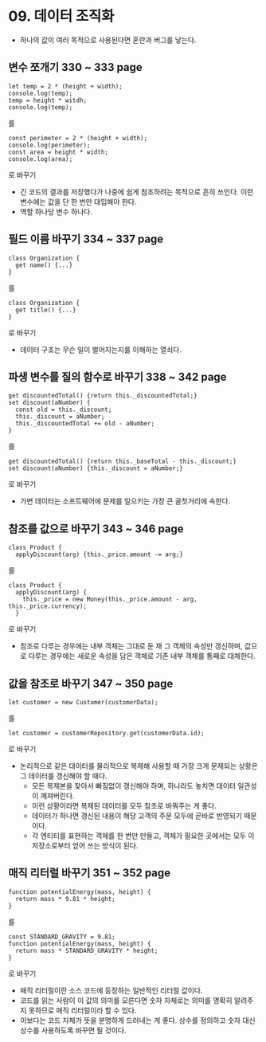 # 09. 데이터 조직화 

- 하나의 값이 여러 목적으로 사용된다면 혼란과 버그를 낳는다. 

## 변수 쪼개기 330 ~ 333 page
```
let temp = 2 * (height + width);
console.log(temp);
temp = height * witdh;
console.log(temp);
```
를
```
const perimeter = 2 * (height + width);
console.log(perimeter);
const area = height * width;
console.log(area);
```
로 바꾸기 

- 긴 코드의 결과를 저장했다가 나중에 쉽게 참조하려는 목적으로 흔히 쓰인다. 이런 변수에는 값을 단 한 번만 대입해야 한다. 
- 역할 하나당 변수 하나다. 

## 필드 이름 바꾸기 334 ~ 337 page
```
class Organization {
  get name() {...}
}
```
를 
```
class Organization {
  get title() {...}
}
```
로 바꾸기 
- 데이터 구조는 무슨 일이 벌어지는지를 이해하는 열쇠다. 

## 파생 변수를 질의 함수로 바꾸기 338 ~ 342 page
```
get discountedTotal() {return this._discountedTotal;}
set discount(aNumber) {
  const old = this._discount;
  this._discount = aNumber;
  this._discountedTotal += old - aNumber;
}
```
를
```
get discountedTotal() {return this._baseTotal - this._discount;}
set discount(aNumber) {this._discount = aNumber;}
```
로 바꾸기 
- 가변 데이터는 소프트웨어에 문제를 일으키는 가장 큰 골칫거리에 속한다. 

## 참조를 값으로 바꾸기 343 ~ 346 page
```
class Product {
  applyDiscount(arg) {this._price.amount -= arg;}
```
를
```
class Product {
  applyDiscount(arg) {
    this._price = new Money(this._price.amount - arg, this._price.currency);
  }
```
로 바꾸기
- 참조로 다루는 경우에는 내부 객체는 그대로 둔 채 그 객체의 속성만 갱신하며, 값으로 다루는 경우에는 새로운 속성을 담은 객체로 기존 내부 객체를 통째로 대체한다.


## 값을 참조로 바꾸기 347 ~ 350 page
```
let customer = new Customer(customerData);
```
를
```
let customer = customerRepository.get(customerData.id);
```
로 바꾸기
- 논리적으로 같은 데이터를 물리적으로 복제해 사용할 때 가장 크게 문제되는 상황은 그 데이터를 갱신해야 할 때다. 
  - 모든 복제본을 찾아서 빠짐없이 갱신해야 하며, 하나라도 놓치면 데이터 일관성이 깨져버린다. 
  - 이런 상황이라면 복제된 데이터를 모두 참조로 바꿔주는 게 좋다. 
  - 데이터가 하나면 갱신된 내용이 해당 고객의 주문 모두에 곧바로 반영되기 때문이다.
  - 각 엔티티를 표현하는 객체를 한 번만 만들고, 객체가 필요한 곳에서는 모두 이 저장소로부터 얻어 쓰는 방식이 된다. 


## 매직 리터럴 바꾸기 351 ~ 352 page
```
function potentialEnergy(mass, height) {
  return mass * 9.81 * height;
}
```
를
```
const STANDARD_GRAVITY = 9.81;
function potentialEnergy(mass, height) {
  return mass * STANDARD_GRAVITY * height;
}
```
로 바꾸기
- 매직 리터럴이란 소스 코드에 등장하는 일반적인 리터럴 값이다. 
- 코드를 읽는 사람이 이 값의 의미를 모른다면 숫자 자체로는 의미를 명확히 알려주지 못하므로 매직 리터럴이라 할 수 있다. 
- 이보다는 코드 자체가 뜻을 분명하게 드러내는 게 좋다. 상수를 정의하고 숫자 대신 상수를 사용하도록 바꾸면 될 것이다. 






